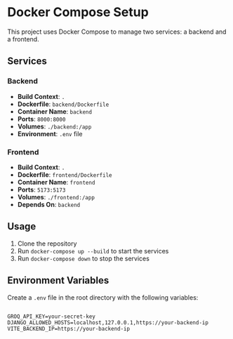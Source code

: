 # Docker Compose Setup

This project uses Docker Compose to manage two services: a backend and a frontend.

## Services

### Backend

- **Build Context**: `.`
- **Dockerfile**: `backend/Dockerfile`
- **Container Name**: `backend`
- **Ports**: `8000:8000`
- **Volumes**: `./backend:/app`
- **Environment**: `.env` file

### Frontend

- **Build Context**: `.`
- **Dockerfile**: `frontend/Dockerfile`
- **Container Name**: `frontend`
- **Ports**: `5173:5173`
- **Volumes**: `./frontend:/app`
- **Depends On**: `backend`

## Usage

1. Clone the repository
2. Run `docker-compose up --build` to start the services
3. Run `docker-compose down` to stop the services
## Environment Variables

Create a `.env` file in the root directory with the following variables:

```env

GROQ_API_KEY=your-secret-key
DJANGO_ALLOWED_HOSTS=localhost,127.0.0.1,https://your-backend-ip
VITE_BACKEND_IP=https://your-backend-ip

